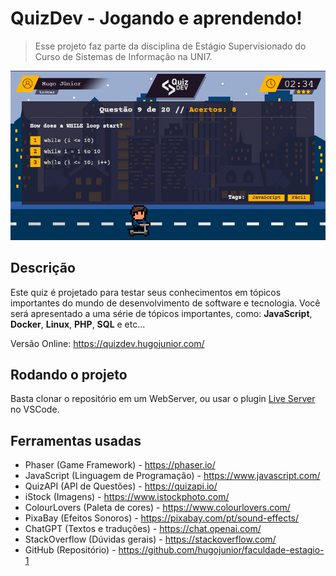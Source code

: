 # QuizDev - Jogando e aprendendo!

> Esse projeto faz parte da disciplina de Estágio Supervisionado do Curso de Sistemas de Informação na UNI7. 

![QuizDEV](images/game-screenshot.png "QuizDEV")

## Descrição
Este quiz é projetado para testar seus conhecimentos em tópicos importantes do mundo de desenvolvimento de software e tecnologia. Você será apresentado a uma série de tópicos importantes, como: **JavaScript**, **Docker**, **Linux**, **PHP**, **SQL** e etc...

Versão Online: https://quizdev.hugojunior.com/

## Rodando o projeto
Basta clonar o repositório em um WebServer, ou usar o plugin [Live Server](https://github.com/ritwickdey/vscode-live-server) no VSCode.

## Ferramentas usadas
- Phaser (Game Framework) - https://phaser.io/
- JavaScript (Linguagem de Programação) - https://www.javascript.com/
- QuizAPI (API de Questões) - https://quizapi.io/
- iStock (Imagens) - https://www.istockphoto.com/
- ColourLovers (Paleta de cores) - https://www.colourlovers.com/
- PixaBay (Efeitos Sonoros) - https://pixabay.com/pt/sound-effects/
- ChatGPT (Textos e traduções) - https://chat.openai.com/
- StackOverflow (Dúvidas gerais) - https://stackoverflow.com/
- GitHub (Repositório) - https://github.com/hugojunior/faculdade-estagio-1
